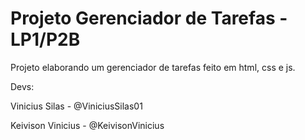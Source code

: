 # Projeto Gerenciador de Tarefas - LP1/P2B
Projeto elaborando um gerenciador de tarefas feito em html, css e js.

Devs:

Vinicius Silas - @ViniciusSilas01

Keivison Vinicius - @KeivisonVinicius 
